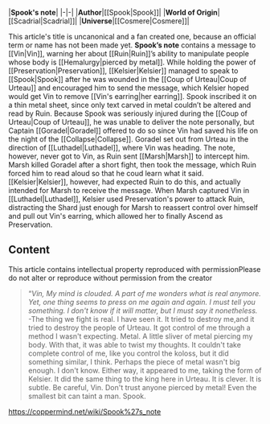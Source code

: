 |**Spook's note**|
|-|-|
|**Author**|[[Spook\|Spook]]|
|**World of Origin**|[[Scadrial\|Scadrial]]|
|**Universe**|[[Cosmere\|Cosmere]]|

This article's title is uncanonical and a fan created one, because an official term or name has not been made yet.
**Spook’s note** contains a message to [[Vin\|Vin]], warning her about [[Ruin\|Ruin]]’s ability to manipulate people whose body is [[Hemalurgy\|pierced by metal]]. While holding the power of [[Preservation\|Preservation]], [[Kelsier\|Kelsier]] managed to speak to [[Spook\|Spook]] after he was wounded in the [[Coup of Urteau\|Coup of Urteau]] and encouraged him to send the message, which Kelsier hoped would get Vin to remove [[Vin's earring\|her earring]].
Spook inscribed it on a thin metal sheet, since only text carved in metal couldn’t be altered and read by Ruin. Because Spook was seriously injured during the [[Coup of Urteau\|Coup of Urteau]], he was unable to deliver the note personally, but Captain [[Goradel\|Goradel]] offered to do so since Vin had saved his life on the night of the [[Collapse\|Collapse]].
Goradel set out from Urteau in the direction of [[Luthadel\|Luthadel]], where Vin was heading. The note, however, never got to Vin, as Ruin sent [[Marsh\|Marsh]] to intercept him. Marsh killed Goradel after a short fight, then took the message, which Ruin forced him to read aloud so that he coud learn what it said.
[[Kelsier\|Kelsier]], however, had expected Ruin to do this, and actually intended for Marsh to receive the message. When Marsh captured Vin in [[Luthadel\|Luthadel]], Kelsier used Preservation's power to attack Ruin, distracting the Shard just enough for Marsh to reassert control over himself and pull out Vin's earring, which allowed her to finally Ascend as Preservation.

## Content
This article contains intellectual property reproduced with permissionPlease do not alter or reproduce without permission from the creator

>“*Vin, My mind is clouded. A part of me wonders what is real anymore. Yet, one thing seems to press on me again and again. I must tell you something. I don't know if it will matter, but I must say it nonetheless.*
\-The thing we fight is real. I have seen it. It tried to destroy me,and it tried to destroy the people of Urteau. It got control of me through a method I wasn't expecting. Metal. A little sliver of metal piercing my body. With that, it was able to twist my thoughts. It couldn't take complete control of me, like you control the koloss, but it did something similar, I think. Perhaps the piece of metal wasn't big enough. I don't know.
Either way, it appeared to me, taking the form of Kelsier. It did the same thing to the king here in Urteau. It is clever. It is subtle.
Be careful, Vin. Don't trust anyone pierced by metal! Even the smallest bit can taint a man.
Spook.




https://coppermind.net/wiki/Spook%27s_note